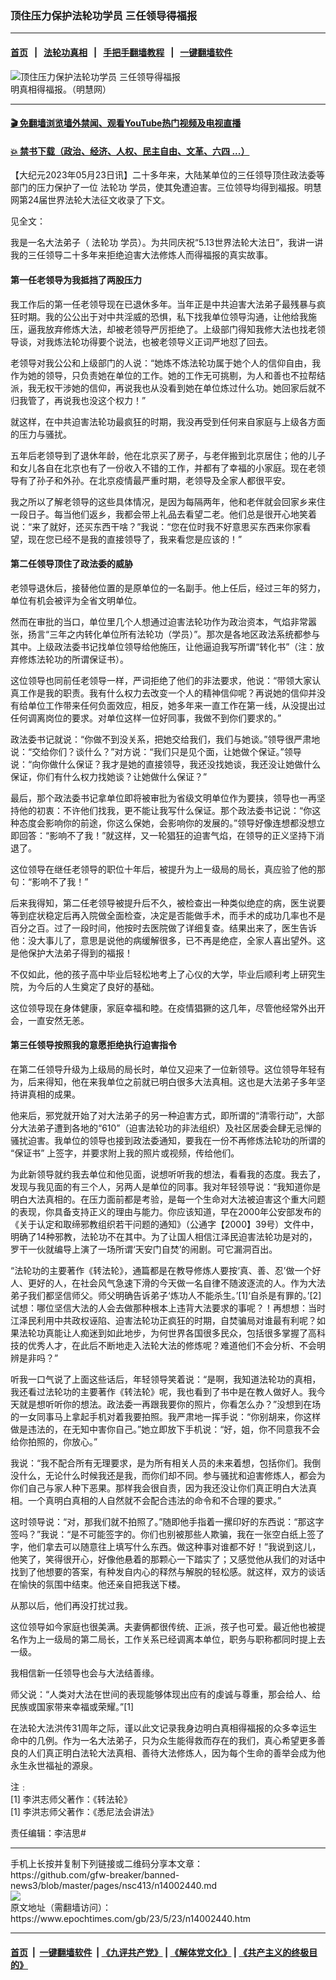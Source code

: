 ### 顶住压力保护法轮功学员 三任领导得福报
------------------------

#### [首页](https://github.com/gfw-breaker/banned-news3/blob/master/README.md) &nbsp;&nbsp;|&nbsp;&nbsp; [法轮功真相](https://github.com/begood0513/basic/blob/master/README.md)  &nbsp;&nbsp;|&nbsp;&nbsp; [手把手翻墙教程](https://github.com/gfw-breaker/guides/wiki)  &nbsp;&nbsp;|&nbsp;&nbsp; [一键翻墙软件](https://github.com/gfw-breaker/nogfw/blob/master/README.md)  



<div><img alt="顶住压力保护法轮功学员 三任领导得福报" class="attachment-djy_600_400 size-djy_600_400 wp-post-image" src="https://i.epochtimes.com/assets/uploads/2023/05/id14002462-Truth-476x400.png"/>
<div class="caption">
 明真相得福报。（明慧网）
</div></div><hr/>

#### [ 🎬  免翻墙浏览墙外禁闻、观看YouTube热门视频及电视直播](https://github.com/gfw-breaker/HelloWorld)

#### [ 💥  禁书下载（政治、经济、人权、民主自由、文革、六四 ...）](https://github.com/gfw-breaker/books/blob/master/README.md)

<div><p>
 【大纪元2023年05月23日讯】二十多年来，大陆某单位的三任领导顶住政法委等部门的压力保护了一位
 <ok href="https://www.epochtimes.com/gb/tag/%E6%B3%95%E8%BD%AE%E5%8A%9F.html">
  法轮功
 </ok>
 学员，使其免遭迫害。三位领导均得到福报。明慧网第24届世界法轮大法征文收录了下文。
</p>
<p>
 见全文：
</p>
<p>
 我是一名大法弟子（
 <ok href="https://www.epochtimes.com/gb/tag/%E6%B3%95%E8%BD%AE%E5%8A%9F.html">
  法轮功
 </ok>
 学员）。为共同庆祝“5.13世界法轮大法日”，我讲一讲我的三任领导二十多年来拒绝迫害大法修炼人而得福报的真实故事。
</p>
<h4>
 <b>
  第一任老领导为我抵挡了两股压力
 </b>
</h4>
<p>
 我工作后的第一任老领导现在已退休多年。当年正是中共迫害大法弟子最残暴与疯狂时期。我的公公出于对中共淫威的恐惧，私下找我单位领导沟通，让他给我施压，逼我放弃修炼大法，却被老领导严厉拒绝了。上级部门得知我修大法也找老领导谈，对我炼法轮功得要个说法，也被老领导义正词严地怼了回去。
</p>
<p>
 老领导对我公公和上级部门的人说：“她炼不炼法轮功属于她个人的信仰自由，我作为她的领导，只负责她在单位的工作。她的工作无可挑剔，为人和善也不拉帮结派，我无权干涉她的信仰，再说我也从没看到她在单位炼过什么功。她回家后就不归我管了，再说我也没这个权力！”
</p>
<p>
 就这样，在中共迫害法轮功最疯狂的时期，我没再受到任何来自家庭与上级各方面的压力与骚扰。
</p>
<p>
 五年后老领导到了退休年龄，他在北京买了房子，与老伴搬到北京居住；他的儿子和女儿各自在北京也有了一份收入不错的工作，并都有了幸福的小家庭。现在老领导有了孙子和外孙。在北京疫情最严重时期，老领导及全家人都很平安。
</p>
<p>
 我之所以了解老领导的这些具体情况，是因为每隔两年，他和老伴就会回家乡来住一段日子。每当他们返乡，我都会带上礼品去看望二老。他们总是很开心地笑着说：“来了就好，还买东西干啥？”我说：“您在位时我不好意思买东西来你家看望，现在您已经不是我的直接领导了，我来看您是应该的！”
</p>
<h4>
 <b>
  第二任领导顶住了政法委的威胁
 </b>
</h4>
<p>
 老领导退休后，接替他位置的是原单位的一名副手。他上任后，经过三年的努力，单位有机会被评为全省文明单位。
</p>
<p>
 然而在审批的当口，单位里几个人想通过迫害法轮功作为政治资本，气焰非常嚣张，扬言“三年之内转化单位所有法轮功（学员）”。那次是各地区政法系统都参与其中。上级政法委书记找单位领导给他施压，让他逼迫我写所谓“转化书”（注：放弃修炼法轮功的所谓保证书）。
</p>
<p>
 这位领导也同前任老领导一样，严词拒绝了他们的非法要求，他说：“带领大家认真工作是我的职责。我有什么权力去改变一个人的精神信仰呢？再说她的信仰并没有给单位工作带来任何负面效应，相反，她多年来一直工作在第一线，从没提出过任何调离岗位的要求。对单位这样一位好同事，我做不到你们要求的。”
</p>
<p>
 政法委书记就说：“你做不到没关系，把她交给我们，我们与她谈。”领导很严肃地说：“交给你们？谈什么？”对方说：“我们只是见个面，让她做个保证。”领导说：“向你做什么保证？我才是她的直接领导，我还没找她谈，我还没让她做什么保证，你们有什么权力找她谈？让她做什么保证？”
</p>
<p>
 最后，那个政法委书记拿单位即将被审批为省级文明单位作为要挟，领导也一再坚持他的初衷：不许他们找我，更不能让我写什么保证。那个政法委书记说：“你这种态度会影响你的前途，你这么保她，会影响你的发展的。”领导好像连想都没想立即回答：“影响不了我！”就这样，又一轮猖狂的迫害气焰，在领导的正义坚持下消退了。
</p>
<p>
 这位领导在继任老领导的职位十年后，被提升为上一级局的局长，真应验了他的那句：“影响不了我！”
</p>
<p>
 后来我得知，第二任老领导被提升后不久，被检查出一种类似绝症的病，医生说要等到症状稳定后再入院做全面检查，决定是否能做手术，而手术的成功几率也不是百分之百。过了一段时间，他按时去医院做了详细复查。结果出来了，医生告诉他：没大事儿了，意思是说他的病缓解很多，已不再是绝症，全家人喜出望外。这是他保护大法弟子得到的福报！
</p>
<p>
 不仅如此，他的孩子高中毕业后轻松地考上了心仪的大学，毕业后顺利考上研究生院，为今后的人生奠定了良好的基础。
</p>
<p>
 这位领导现在身体健康，家庭幸福和睦。在疫情猖獗的这几年，尽管他经常外出开会，一直安然无恙。
</p>
<h4>
 <b>
  第三任领导按照我的意愿拒绝执行迫害指令
 </b>
</h4>
<p>
 在第二任领导升级为上级局的局长时，单位又迎来了一位新领导。这位领导年轻有为，后来得知，他在来我单位之前就已明白很多大法真相。这也是大法弟子多年坚持讲真相的成果。
</p>
<p>
 他来后，邪党就开始了对大法弟子的另一种迫害方式，即所谓的“清零行动”，大部分大法弟子遭到各地的“610”（迫害法轮功的非法组织）及社区居委会肆无忌惮的骚扰迫害。我单位的领导也接到政法委通知，要我在一份不再修炼法轮功的所谓的
 <ok href="https://www.epochtimes.com/gb/tag/%E2%80%9C%E4%BF%9D%E8%AF%81%E4%B9%A6%E2%80%9D.html">
  “保证书”
 </ok>
 上签字，并要求附上我的照片或视频，传给他们。
</p>
<p>
 为此新领导就约我去单位和他见面，说想听听我的想法，看看我的态度。我去了，发现与我见面的有三个人，另两人是单位的同事。我对年轻领导说：“我知道你是明白大法真相的。在压力面前都是考验，是每一个生命对大法被迫害这个重大问题的表现，你具备支持正义的理由与能力。你应该知道，早在2000年公安部发布的《关于认定和取缔邪教组织若干问题的通知》（公通字【2000】39号）文件中，明确了14种邪教，法轮功不在其中。为了让国人相信江泽民迫害法轮功是对的，罗干一伙就编导上演了一场所谓‘天安门自焚’的闹剧。可它漏洞百出。
</p>
<p>
 “法轮功的主要著作《转法轮》，通篇都是在教导修炼人要按‘真、善、忍’做一个好人、更好的人，在社会风气急速下滑的今天做一名自律不随波逐流的人。作为大法弟子我们都坚信师父。师父明确告诉弟子‘炼功人不能杀生。’[1]‘自杀是有罪的。’[2]试想：哪位坚信大法的人会去做那种根本上违背大法要求的事呢？！再想想：当时江泽民利用中共政权诬陷、迫害法轮功正疯狂的时期，自焚骗局对谁最有利呢？如果法轮功真能让人痴迷到如此地步，为何世界各国很多民众，包括很多掌握了高科技的优秀人才，在此后不断地走入法轮大法的修炼呢？难道他们不会分析、不会明辨是非吗？”
</p>
<p>
 听我一口气说了上面这些话后，年轻领导笑着说：“是啊，我知道法轮功的真相，我还看过法轮功的主要著作《转法轮》呢，我也看到了书中是在教人做好人。我今天就是想听听你的想法。政法委一再跟我要你的照片，你看怎么办？”没想到在场的一女同事马上拿起手机对着我要拍照。我严肃地一挥手说：“你别胡来，你这样做是违法的，在无知中害你自己。”她立即放下手机说：“好，姐，你不同意我不会给你拍照的，你放心。”
</p>
<p>
 我说：“我不配合所有无理要求，是为所有相关人员的未来着想，包括你们。我倒没什么，无论什么时候我还是我，而你们却不同。参与骚扰和迫害修炼人，都会为你们自己与家人种下恶果。那样我会很自责，因为我还没让你们真正明白大法真相。一个真明白真相的人自然就不会配合违法的命令和不合理的要求。”
</p>
<p>
 这时领导说：“对，那我们就不拍照了。”随即他手指着一摞印好的东西说：“那这字签吗？”我说：“是不可能签字的。你们也别被那些人欺骗，我在一张空白纸上签了字，他们拿去可以随意往上填写什么东西。做这种事对谁都不好！”我说到这儿，他笑了，笑得很开心，好像他悬着的那颗心一下踏实了；又感觉他从我们的对话中找到了他想要的答案，有种发自内心的释然与解脱的轻松感。就这样，双方的谈话在愉快的氛围中结束。他还亲自把我送下楼。
</p>
<p>
 从那以后，他们再没打扰过我。
</p>
<p>
 这位领导如今家庭也很美满。夫妻俩都很传统、正派，孩子也可爱。最近他也被提名作为上一级局的第二局长，工作关系已经调离本单位，职务与职称都同时提上去一级。
</p>
<p>
 我相信新一任领导也会与大法结善缘。
</p>
<p>
 师父说：“人类对大法在世间的表现能够体现出应有的虔诚与尊重，那会给人、给民族或国家带来幸福或荣耀。”[1]
</p>
<p>
 在法轮大法洪传31周年之际，谨以此文记录我身边明白真相得福报的众多幸运生命中的几例。作为一名大法弟子，只为众生能得救而存在的我们，真心希望更多善良的人们真正明白法轮大法真相、善待大法修炼人，因为每个生命的善举会成为他永生永世福祉的源泉。
</p>
<p>
 注﹕
 <br/>
 [1] 李洪志师父著作：《转法轮》
 <br/>
 [1] 李洪志师父著作：《悉尼法会讲法》
</p>
<p>
 责任编辑：李洁思#
</p>
</div>
<hr/>
手机上长按并复制下列链接或二维码分享本文章：<br/>
https://github.com/gfw-breaker/banned-news3/blob/master/pages/nsc413/n14002440.md <br/>
<a href='https://github.com/gfw-breaker/banned-news3/blob/master/pages/nsc413/n14002440.md'><img src='https://github.com/gfw-breaker/banned-news3/blob/master/pages/nsc413/n14002440.md.png'/></a> <br/>
原文地址（需翻墙访问）：https://www.epochtimes.com/gb/23/5/23/n14002440.htm


------------------------
#### [首页](https://github.com/gfw-breaker/banned-news3/blob/master/README.md) &nbsp;|&nbsp; [一键翻墙软件](https://github.com/gfw-breaker/nogfw/blob/master/README.md) &nbsp;| [《九评共产党》](https://github.com/gfw-breaker/9ping.md/blob/master/README.md#九评之一评共产党是什么) | [《解体党文化》](https://github.com/gfw-breaker/jtdwh.md/blob/master/README.md) | [《共产主义的终极目的》](https://github.com/gfw-breaker/gczydzjmd.md/blob/master/README.md)


<img src='http://gfw-breaker.win/banned-news3/pages/nsc413/n14002440.md' width='0px' height='0px'/>